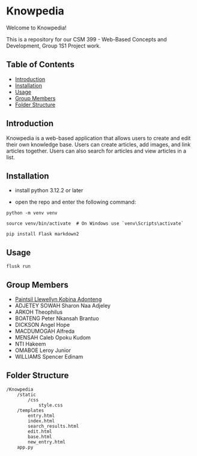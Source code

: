 # Knowpedia

Welcome to Knowpedia!

This is a repository for our CSM 399 - Web-Based Concepts and Development, Group 1S1 Project work.

## Table of Contents

- [Introduction](#introduction)
- [Installation](#installation)
- [Usage](#usage)
- [Group Members](#group-members)
- [Folder Structure](#folder-structure)

## Introduction

Knowpedia is a web-based application that allows users to create and edit their own knowledge base. Users can create articles, add images, and link articles together. Users can also search for articles and view articles in a list.

## Installation

- install python 3.12.2 or later

- open the repo and enter the following command:

```
python -m venv venv

source venv/bin/activate  # On Windows use `venv\Scripts\activate`

pip install Flask markdown2
```

## Usage

```
flusk run
```

## Group Members

- [Paintsil Llewellyn Kobina Adonteng](https://github.com/Llewellyn500)
- ADJETEY SOWAH Sharon Naa Adjeley
- ARKOH Theophilus
- BOATENG Peter Nkansah Brantuo
- DICKSON Angel Hope
- MACDUMOGAH Alfreda
- MENSAH Caleb Opoku Kudom
- NTI Hakeem
- OMABOE Leroy Junior
- WILLIAMS Spencer Edinam

## Folder Structure

```
/Knowpedia
    /static
        /css
            style.css
    /templates
        entry.html
        index.html
        search_results.html
        edit.html
        base.html
        new_entry.html
    app.py
```
